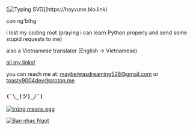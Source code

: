 [![Typing SVG](https://readme-typing-svg.demolab.com?font=Unbounded&duration=3000&pause=3000&color=5417F7&width=435&lines=hello!+m%C3%ACnh+l%C3%A0+Hyako+Thanh+Ho%C3%A0ng!;hey+there!+i'm+Hyako+Thanh+Ho%C3%A0ng!;%E3%81%93%E3%82%93%E3%81%AB%E3%81%A1%E3%81%AF!%E3%81%B2%E3%82%83%E3%81%93%E3%81%A7%E3%81%99!)](https://hayvune.bio.link)

con ng'bthg

i lost my coding root (praying i can learn Python properly and send some stupid requests to me)

also a Vietnamese translator (English -> Vietnamese)

[all my links!](https://hayvune.bio.link)

you can reach me at: maybeiwasdreaming528@gmail.com or toasty9004dev@proton.me

### `(¯\_(ツ)_/¯)`

[![trứng means egg](https://readme-typing-svg.demolab.com?font=raleway&pause=1000&color=C015F7&width=435&lines=nh%C3%ACn+g%C3%AC%2C+c%C3%B3+con+ng%E1%BB%B1a+%E1%BB%9F+%C4%91%C3%A2y+%F0%9F%90%8E)](https://github.com/itshayvune)

[![Ban nhạc Ngọt](https://readme-typing-svg.demolab.com?font=Pangolin&duration=2000&pause=1000&width=435&lines=Chi%E1%BB%81u+Phan+my+beloved+%3C3+%F0%9F%8D%AD)](https://www.youtube.com/@Ngotband)
